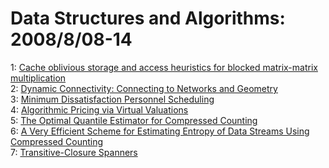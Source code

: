 # Data Structures and Algorithms: 2008/8/08-14  
1: [Cache oblivious storage and access heuristics for blocked matrix-matrix  multiplication](https://doi.org/10.48550/arXiv.0808.1108)  
2: [Dynamic Connectivity: Connecting to Networks and Geometry](https://doi.org/10.48550/arXiv.0808.1128)  
3: [Minimum Dissatisfaction Personnel Scheduling](https://doi.org/10.48550/arXiv.0808.1246)  
4: [Algorithmic Pricing via Virtual Valuations](https://doi.org/10.48550/arXiv.0808.1671)  
5: [The Optimal Quantile Estimator for Compressed Counting](https://doi.org/10.48550/arXiv.0808.1766)  
6: [A Very Efficient Scheme for Estimating Entropy of Data Streams Using  Compressed Counting](https://doi.org/10.48550/arXiv.0808.1771)  
7: [Transitive-Closure Spanners](https://doi.org/10.48550/arXiv.0808.1787)  